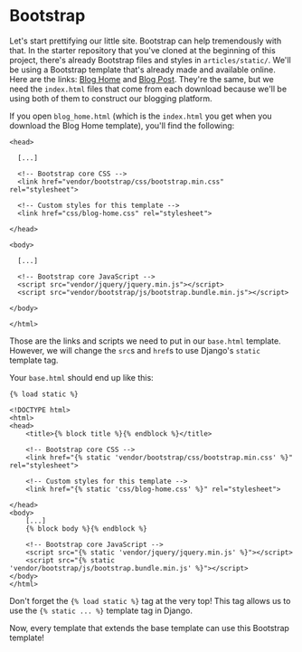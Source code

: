 # Bootstrap
Let's start prettifying our little site. Bootstrap can help tremendously with that. In the starter repository that you've cloned at the beginning of this project, there's already Bootstrap files and styles in `articles/static/`. We'll be using a Bootstrap template that's already made and available online. Here are the links: [Blog Home](https://startbootstrap.com/templates/blog-home/) and [Blog Post](https://startbootstrap.com/templates/blog-post/). They're the same, but we need the `index.html` files that come from each download because we'll be using both of them to construct our blogging platform.

If you open `blog_home.html` (which is the `index.html` you get when you download the Blog Home template), you'll find the following:
```django
<head>

  [...]

  <!-- Bootstrap core CSS -->
  <link href="vendor/bootstrap/css/bootstrap.min.css" rel="stylesheet">

  <!-- Custom styles for this template -->
  <link href="css/blog-home.css" rel="stylesheet">

</head>

<body>

  [...]

  <!-- Bootstrap core JavaScript -->
  <script src="vendor/jquery/jquery.min.js"></script>
  <script src="vendor/bootstrap/js/bootstrap.bundle.min.js"></script>

</body>

</html>
```

Those are the links and scripts we need to put in our `base.html` template. However, we will change the `src`s and `href`s to use Django's `static` template tag.

Your `base.html` should end up like this:
```django
{% load static %}

<!DOCTYPE html>
<html>
<head>
    <title>{% block title %}{% endblock %}</title>

    <!-- Bootstrap core CSS -->
    <link href="{% static 'vendor/bootstrap/css/bootstrap.min.css' %}" rel="stylesheet">

    <!-- Custom styles for this template -->
    <link href="{% static 'css/blog-home.css' %}" rel="stylesheet">

</head>
<body>
    [...]
    {% block body %}{% endblock %}

    <!-- Bootstrap core JavaScript -->
    <script src="{% static 'vendor/jquery/jquery.min.js' %}"></script>
    <script src="{% static 'vendor/bootstrap/js/bootstrap.bundle.min.js' %}"></script>
</body>
</html>
```

Don't forget the `{% load static %}` tag at the very top! This tag allows us to use the `{% static ... %}` template tag in Django.

Now, every template that extends the base template can use this Bootstrap template!